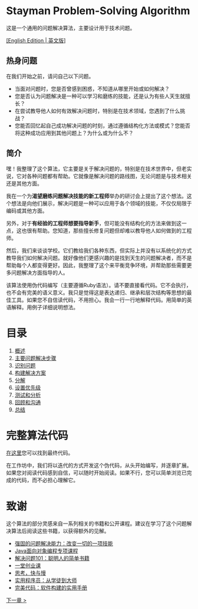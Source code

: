 # Stayman Problem-Solving Algorithm

这是一个通用的问题解决算法，主要设计用于技术问题。

[\[English Edition | 英文版\]](README.md)

## 热身问题

在我们开始之前，请问自己以下问题。
- 当面对问题时，您是否曾感到困惑，不知道从哪里开始或如何解决？
- 您是否认为问题解决是一种可以学习和磨练的技能，还是认为有些人天生就擅长？
- 在尝试教导他人如何有效解决问题时，特别是在技术领域，您遇到了什么挑战？
- 您能否回忆起自己成功解决问题的时刻，通过遵循结构化方法或模式？您能否将这种成功应用到其他问题上？为什么或为什么不？

## 简介

嘿！我整理了这个算法，它主要是关于解决问题的，特别是在技术世界中，但老实说，它对各种问题都有帮助。它就像是解决问题的路线图，无论问题是与技术相关还是其他方面。

我在一个为**渴望磨练问题解决技能的新工程师**举办的研讨会上提出了这个想法。这个想法是向他们展示，解决问题是一种可以应用于各个领域的技能，不仅仅局限于编码或其他方面。

另外，对于**有经验的工程师想要指导新手**，但可能没有结构化的方法来做到这一点，这也很有帮助。您知道，那些擅长修复问题但却难以教导他人如何做到的工程师。

然后，我们来谈谈学校。它们教给我们各种东西，但实际上并没有以系统化的方式教导我们如何解决问题。就好像他们更感兴趣的是找到天生的问题解决者，而不是帮助每个人都变得更好。因此，我整理了这个来平衡竞争环境，并帮助那些需要更多问题解决方面指导的人。

该算法使用伪代码编写（主要遵循Ruby语法）。请不要直接看代码。它不会执行，也不会有完美的语义意义。我只是觉得这是表达递归、继承和层次结构等思想的最佳工具。如果您不自信读代码，不用担心。我会一行一行地解释代码。用简单的英语解释。用例子详细说明想法。

# 目录
1. [概述](1_overview-cn.md)
2. [主要问题解决步骤](2_main-cn.md)
3. [识别问题](3_identify_problem-cn.md)
4. [构建解决方案](4_build_solution-cn.md)
5. [分解](5_decompose-cn.md)
6. [设置优先级](6_prioritize-cn.md)
7. [测试和分析](7_test_and_analyze-cn.md)
8. [回顾和沟通](8_retrospect_and_communicate-cn.md)
9. [总结](9_wrap_up-cn.md)

# 完整算法代码

[在这里](9_all_together.rb)您可以找到最终代码。

在工作坊中，我们将以迭代的方式开发这个伪代码，从头开始编写，并逐章扩展。如果您对阅读代码感到自信，可以随时开始阅读。如果不行，您可以简单浏览已完成的代码，而不必担心理解它。

# 致谢

这个算法的部分灵感来自一系列相关的书籍和公开课程。建议在学习了这个问题解决算法后阅读这些书籍，以获得额外的见解。
- [强固的问题解决能力：改变一切的一项技能](https://bulletproofproblemsolving.com/)
- [Java面向对象编程专项课程](https://www.coursera.org/specializations/object-oriented-programming)
- [解决问题101：聪明人的简单书籍](https://www.amazon.com/Problem-Solving-101-Simple-People/dp/1591842425)
- [一堂创业课](https://yitang.top/)
- [思考，快与慢](https://www.amazon.com/Thinking-Fast-Slow-Daniel-Kahneman/dp/0374533555)
- [实用程序员：从学徒到大师](https://www.amazon.com/Pragmatic-Programmer-Journeyman-Master/dp/020161622X)
- [完美代码：软件构建的实用手册](https://www.amazon.com/Code-Complete-Practical-Handbook-Construction/dp/0735619670)

[下一章 >](1_overview-cn.md)
